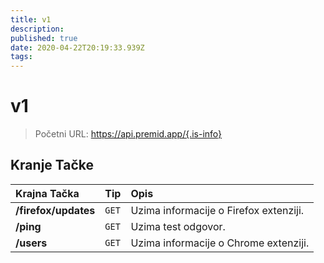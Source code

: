 ```yaml
---
title: v1
description:
published: true
date: 2020-04-22T20:19:33.939Z
tags:
---
```


# v1

> Početni URL: https://api.premid.app/{.is-info}


## Kranje Tačke

<table>
  <thead>
    <tr>
      <th style="text-align:left">Krajna Tačka</th>
      <th style="text-align:left">Tip</th>
      <th style="text-align:left">Opis</th>
    </tr>
  </thead>
  <tbody>
    <tr>
      <td style="text-align:left"><b>/firefox/updates</b>
      </td>
      <td style="text-align:left"><code>GET</code></td>
      <td style="text-align:left">Uzima informacije o Firefox extenziji.</td>
    </tr>
    <tr>
      <td style="text-align:left"><b>/ping</b>
      </td>
      <td style="text-align:left"><code>GET</code></td>
      <td style="text-align:left">Uzima test odgovor.</td>
    </tr>
    <tr>
      <td style="text-align:left"><b>/users</b>
      </td>
      <td style="text-align:left"><code>GET</code></td>
      <td style="text-align:left">Uzima informacije o Chrome extenziji.</td>
    </tr>
  </tbody>
</table>

